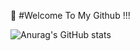 👋 #Welcome To My Github !!!

![Anurag's GitHub stats](https://github-readme-stats.vercel.app/api?username=pois689&hide=stars,contribsshow_icons=true&theme=radical)


